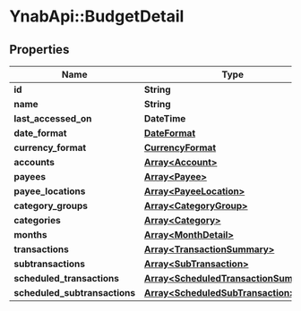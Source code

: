 # YnabApi::BudgetDetail

## Properties
Name | Type | Description | Notes
------------ | ------------- | ------------- | -------------
**id** | **String** |  | 
**name** | **String** |  | 
**last_accessed_on** | **DateTime** |  | [optional] 
**date_format** | [**DateFormat**](DateFormat.md) |  | [optional] 
**currency_format** | [**CurrencyFormat**](CurrencyFormat.md) |  | [optional] 
**accounts** | [**Array&lt;Account&gt;**](Account.md) |  | [optional] 
**payees** | [**Array&lt;Payee&gt;**](Payee.md) |  | [optional] 
**payee_locations** | [**Array&lt;PayeeLocation&gt;**](PayeeLocation.md) |  | [optional] 
**category_groups** | [**Array&lt;CategoryGroup&gt;**](CategoryGroup.md) |  | [optional] 
**categories** | [**Array&lt;Category&gt;**](Category.md) |  | [optional] 
**months** | [**Array&lt;MonthDetail&gt;**](MonthDetail.md) |  | [optional] 
**transactions** | [**Array&lt;TransactionSummary&gt;**](TransactionSummary.md) |  | [optional] 
**subtransactions** | [**Array&lt;SubTransaction&gt;**](SubTransaction.md) |  | [optional] 
**scheduled_transactions** | [**Array&lt;ScheduledTransactionSummary&gt;**](ScheduledTransactionSummary.md) |  | [optional] 
**scheduled_subtransactions** | [**Array&lt;ScheduledSubTransaction&gt;**](ScheduledSubTransaction.md) |  | [optional] 


